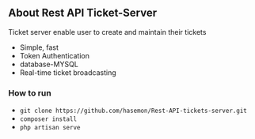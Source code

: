 ## About Rest API Ticket-Server

Ticket server enable user to create and maintain their tickets

- Simple, fast
- Token Authentication
- database-MYSQL
- Real-time ticket broadcasting

### How to run

- `git clone https://github.com/hasemon/Rest-API-tickets-server.git`
- `composer install`
- `php artisan serve`
